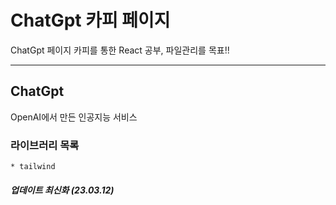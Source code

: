 # ChatGpt 카피 페이지
  ChatGpt 페이지 카피를 통한 React 공부, 파일관리를 목표!!

---
## ChatGpt
   OpenAI에서 만든 인공지능 서비스

### 라이브러리 목록
    * tailwind

##### 업데이트 최신화 (23.03.12)
